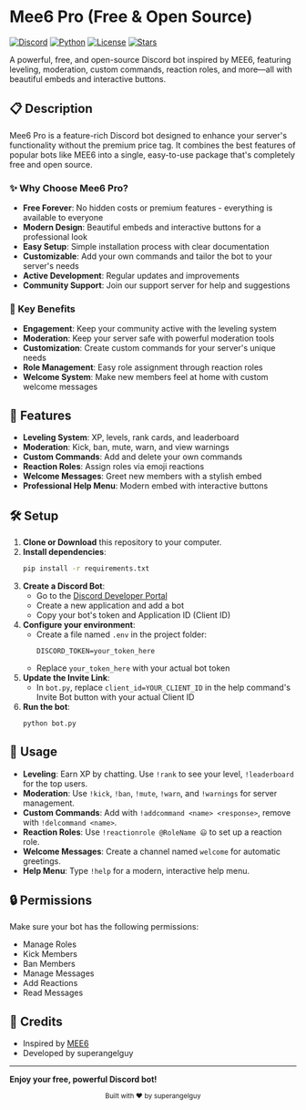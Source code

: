 # Mee6 Pro (Free & Open Source)

[![Discord](https://img.shields.io/discord/your_server_id?color=7289DA&label=Discord&logo=discord&logoColor=white)](https://discord.gg/support)
[![Python](https://img.shields.io/badge/Python-3.8%2B-blue?logo=python&logoColor=white)](https://www.python.org/)
[![License](https://img.shields.io/badge/License-MIT-green)](LICENSE)
[![Stars](https://img.shields.io/github/stars/yourusername/mee6-pro?style=social)](https://github.com/superangelguy/mee6-pro)

A powerful, free, and open-source Discord bot inspired by MEE6, featuring leveling, moderation, custom commands, reaction roles, and more—all with beautiful embeds and interactive buttons.

## 📋 Description

Mee6 Pro is a feature-rich Discord bot designed to enhance your server's functionality without the premium price tag. It combines the best features of popular bots like MEE6 into a single, easy-to-use package that's completely free and open source.

### ✨ Why Choose Mee6 Pro?

- **Free Forever**: No hidden costs or premium features - everything is available to everyone
- **Modern Design**: Beautiful embeds and interactive buttons for a professional look
- **Easy Setup**: Simple installation process with clear documentation
- **Customizable**: Add your own commands and tailor the bot to your server's needs
- **Active Development**: Regular updates and improvements
- **Community Support**: Join our support server for help and suggestions

### 🎯 Key Benefits

- **Engagement**: Keep your community active with the leveling system
- **Moderation**: Keep your server safe with powerful moderation tools
- **Customization**: Create custom commands for your server's unique needs
- **Role Management**: Easy role assignment through reaction roles
- **Welcome System**: Make new members feel at home with custom welcome messages

## 🚀 Features

- **Leveling System**: XP, levels, rank cards, and leaderboard
- **Moderation**: Kick, ban, mute, warn, and view warnings
- **Custom Commands**: Add and delete your own commands
- **Reaction Roles**: Assign roles via emoji reactions
- **Welcome Messages**: Greet new members with a stylish embed
- **Professional Help Menu**: Modern embed with interactive buttons

## 🛠️ Setup

1. **Clone or Download** this repository to your computer.
2. **Install dependencies**:
   ```bash
   pip install -r requirements.txt
   ```
3. **Create a Discord Bot**:
   - Go to the [Discord Developer Portal](https://discord.com/developers/applications)
   - Create a new application and add a bot
   - Copy your bot's token and Application ID (Client ID)
4. **Configure your environment**:
   - Create a file named `.env` in the project folder:
     ```env
     DISCORD_TOKEN=your_token_here
     ```
   - Replace `your_token_here` with your actual bot token
5. **Update the Invite Link**:
   - In `bot.py`, replace `client_id=YOUR_CLIENT_ID` in the help command's Invite Bot button with your actual Client ID
6. **Run the bot**:
   ```bash
   python bot.py
   ```

## 📝 Usage

- **Leveling**: Earn XP by chatting. Use `!rank` to see your level, `!leaderboard` for the top users.
- **Moderation**: Use `!kick`, `!ban`, `!mute`, `!warn`, and `!warnings` for server management.
- **Custom Commands**: Add with `!addcommand <name> <response>`, remove with `!delcommand <name>`.
- **Reaction Roles**: Use `!reactionrole @RoleName 😃` to set up a reaction role.
- **Welcome Messages**: Create a channel named `welcome` for automatic greetings.
- **Help Menu**: Type `!help` for a modern, interactive help menu.

## 🔒 Permissions
Make sure your bot has the following permissions:
- Manage Roles
- Kick Members
- Ban Members
- Manage Messages
- Add Reactions
- Read Messages

## 👥 Credits
- Inspired by [MEE6](https://mee6.xyz)
- Developed by superangelguy

---

**Enjoy your free, powerful Discord bot!** 

<div align="center">
  <sub>Built with ❤️ by superangelguy</sub>
</div> 
